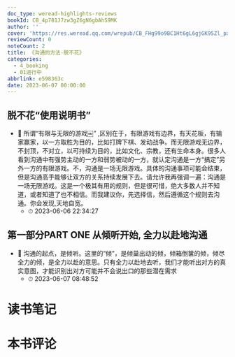 ```yaml
---
doc_type: weread-highlights-reviews
bookId: CB_4p781J7zw3gZ6gN6gbAhS9MK
author: ''
cover: 'https://res.weread.qq.com/wrepub/CB_FHg99o9BC1Ht6gL6gjGK95Zl_parsecover'
reviewCount: 0
noteCount: 2
title: 《沟通的方法-脱不花》
categories:
  - 4_booking
  - 01进行中
abbrlink: e598363c
date: 2023-06-07 00:00:00
---
```



## 脱不花“使用说明书”


- 📌 所谓“有限与无限的游戏￼” ,区别在于，有限游戏有边界，有天花板，有输家赢家，以一方取胜为目的，比如打牌下棋、发动战争。而无限游戏无边界，不封顶，不对立，以可持续为目的，比如文化、宗教，还有生命本身。很多人看到沟通中有强势主动的一方和弱势被动的一方，就认定沟通是一方“搞定”另外一方的有限游戏。不，沟通是一场无限游戏。具体的沟通事项可能会结束，但是沟通高手能够让双方的关系持续发展下去。请允许我再强调一遍：沟通是一场无限游戏。这是一个极其有用的规则，但是很可惜，绝大多数人并不知道，或者知道了也不相信。而我建议你，先选择信，然后遵循这个规则去沟通。你会发现,天地自宽。 
    - ⏱ 2023-06-06 22:34:27 
## 第一部分PART ONE 从倾听开始, 全力以赴地沟通


- 📌 沟通的起点，是倾听。这里的“倾”，是倾巢出动的倾，倾箱倒箧的倾，倾尽全力的倾，是全力以赴的意思。只有全力以赴地去听，我们才能听出对方的真实意图，才能识别出对方可能并不会说出口的那些潜在需求 
    - ⏱ 2023-06-07 08:48:52 

# 读书笔记


# 本书评论
